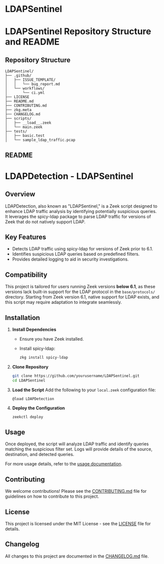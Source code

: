 
# LDAPSentinel

# LDAPSentinel Repository Structure and README

## Repository Structure

```
LDAPSentinel/
├── .github/
│   ├── ISSUE_TEMPLATE/
│   │   └── bug_report.md
│   └── workflows/
│       └── ci.yml
├── LICENSE
├── README.md
├── CONTRIBUTING.md
├── zkg.meta
├── CHANGELOG.md
├── scripts/
│   ├── __load__.zeek
│   └── main.zeek
├── tests/
│   ├── basic.test
│   └── sample_ldap_traffic.pcap

```

## README

# LDAPDetection - LDAPSentinel

## Overview

LDAPDetection, also known as "LDAPSentinel," is a Zeek script designed to enhance LDAP traffic analysis by identifying potentially suspicious queries. It leverages the spicy-ldap package to parse LDAP traffic for versions of Zeek that do not natively support LDAP.

## Key Features

- Detects LDAP traffic using spicy-ldap for versions of Zeek prior to 6.1.
- Identifies suspicious LDAP queries based on predefined filters.
- Provides detailed logging to aid in security investigations.

## Compatibility

This project is tailored for users running Zeek versions **below 6.1**, as these versions lack built-in support for the LDAP protocol in the `base/protocols/` directory. Starting from Zeek version 6.1, native support for LDAP exists, and this script may require adaptation to integrate seamlessly.

## Installation

1. **Install Dependencies**
   
   - Ensure you have Zeek installed.
   
   - Install spicy-ldap:
     
     ```bash
     zkg install spicy-ldap
     ```

2. **Clone Repository**
   
   ```bash
   git clone https://github.com/yourusername/LDAPSentinel.git
   cd LDAPSentinel
   ```

3. **Load the Script**
   Add the following to your `local.zeek` configuration file:
   
   ```zeek
   @load LDAPDetection
   ```

4. **Deploy the Configuration**
   
   ```bash
   zeekctl deploy
   ```

## Usage

Once deployed, the script will analyze LDAP traffic and identify queries matching the suspicious filter set. Logs will provide details of the source, destination, and detected queries.

For more usage details, refer to the [usage documentation](docs/usage.md).

## Contributing

We welcome contributions! Please see the [CONTRIBUTING.md](CONTRIBUTING.md) file for guidelines on how to contribute to this project.

## License

This project is licensed under the MIT License - see the [LICENSE](LICENSE) file for details.

## Changelog

All changes to this project are documented in the [CHANGELOG.md](CHANGELOG.md) file.

